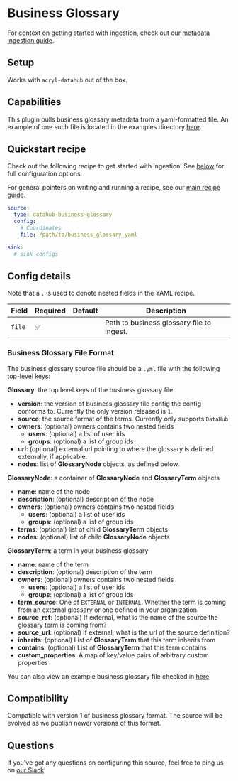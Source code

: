 # Business Glossary

For context on getting started with ingestion, check out our [metadata ingestion guide](../README.md).

## Setup

Works with `acryl-datahub` out of the box.

## Capabilities

This plugin pulls business glossary metadata from a yaml-formatted file. An example of one such file is located in the examples directory [here](../examples/bootstrap_data/business_glossary.yml).

## Quickstart recipe

Check out the following recipe to get started with ingestion! See [below](#config-details) for full configuration options.

For general pointers on writing and running a recipe, see our [main recipe guide](../README.md#recipes).

```yml
source:
  type: datahub-business-glossary
  config:
    # Coordinates
    file: /path/to/business_glossary_yaml

sink:
  # sink configs
```

## Config details

Note that a `.` is used to denote nested fields in the YAML recipe.

| Field      | Required | Default | Description             |
| ---------- | -------- | ------- | ----------------------- |
| `file` | ✅       |         | Path to business glossary file to ingest. |

### Business Glossary File Format

The business glossary source file should be a `.yml` file with the following top-level keys:

**Glossary**: the top level keys of the business glossary file
- **version**: the version of business glossary file config the config conforms to. Currently the only version released is `1`.
- **source**: the source format of the terms. Currently only supports `DataHub`
- **owners**: (optional) owners contains two nested fields
  - **users**: (optional) a list of user ids
  - **groups**: (optional) a list of group ids
- **url**: (optional) external url pointing to where the glossary is defined externally, if applicable.
- **nodes**: list of **GlossaryNode** objects, as defined below.


**GlossaryNode**: a container of **GlossaryNode** and **GlossaryTerm** objects
- **name**: name of the node
- **description**: (optional) description of the node
- **owners**: (optional) owners contains two nested fields
  - **users**: (optional) a list of user ids
  - **groups**: (optional) a list of group ids
- **terms**: (optional) list of child **GlossaryTerm** objects
- **nodes**: (optional) list of child **GlossaryNode** objects

**GlossaryTerm**: a term in your business glossary
- **name**: name of the term
- **description**: (optional) description of the term
- **owners**: (optional) owners contains two nested fields
  - **users**: (optional) a list of user ids
  - **groups**: (optional) a list of group ids
- **term_source**: One of `EXTERNAL` or `INTERNAL`. Whether the term is coming from an external glossary or one defined in your organization.
- **source_ref**: (optional) If external, what is the name of the source the glossary term is coming from?
- **source_url**: (optional) If external, what is the url of the source definition?
- **inherits**: (optional) List of **GlossaryTerm** that this term inherits from
- **contains**: (optional) List of **GlossaryTerm** that this term contains
- **custom_properties**: A map of key/value pairs of arbitrary custom properties

You can also view an example business glossary file checked in [here](../examples/bootstrap_data/business_glossary.yml)

## Compatibility

Compatible with version 1 of business glossary format. 
The source will be evolved as we publish newer versions of this format.

## Questions

If you've got any questions on configuring this source, feel free to ping us on [our Slack](https://slack.datahubproject.io/)!
